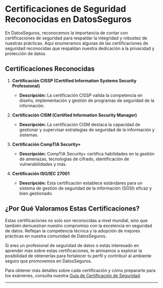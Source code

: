 # Certificaciones de Seguridad Reconocidas en DatosSeguros

En DatosSeguros, reconocemos la importancia de contar con certificaciones de seguridad para respaldar la integridad y robustez de nuestras prácticas. Aquí enumeramos algunas de las certificaciones de seguridad reconocidas que respaldan nuestra dedicación a la privacidad y protección de datos.

## Certificaciones Reconocidas

1. **Certificación CISSP (Certified Information Systems Security Professional)**
   - **Descripción:** La certificación CISSP valida la competencia en diseño, implementación y gestión de programas de seguridad de la información.

2. **Certificación CISM (Certified Information Security Manager)**
   - **Descripción:** La certificación CISM destaca la capacidad de gestionar y supervisar estrategias de seguridad de la información y sistemas.

3. **Certificación CompTIA Security+**
   - **Descripción:** CompTIA Security+ certifica habilidades en la gestión de amenazas, tecnologías de cifrado, identificación de vulnerabilidades y más.

4. **Certificación ISO/IEC 27001**
   - **Descripción:** Esta certificación establece estándares para un sistema de gestión de seguridad de la información (SGSI) eficaz y bien gestionado.

## ¿Por Qué Valoramos Estas Certificaciones?

Estas certificaciones no solo son reconocidas a nivel mundial, sino que también demuestran nuestro compromiso con la excelencia en seguridad de datos. Reflejan la competencia técnica y la adopción de mejores prácticas en nuestra comunidad de DatosSeguros.

Si eres un profesional de seguridad de datos o estás interesado en aprender más sobre estas certificaciones, te animamos a explorar la posibilidad de obtenerlas para fortalecer tu perfil y contribuir al ambiente seguro que promovemos en DatosSeguros.

Para obtener más detalles sobre cada certificación y cómo prepararte para los exámenes, consulta nuestra [Guía de Certificación de Seguridad](Guia_Certificacion_Seguridad.pdf.md).

---



